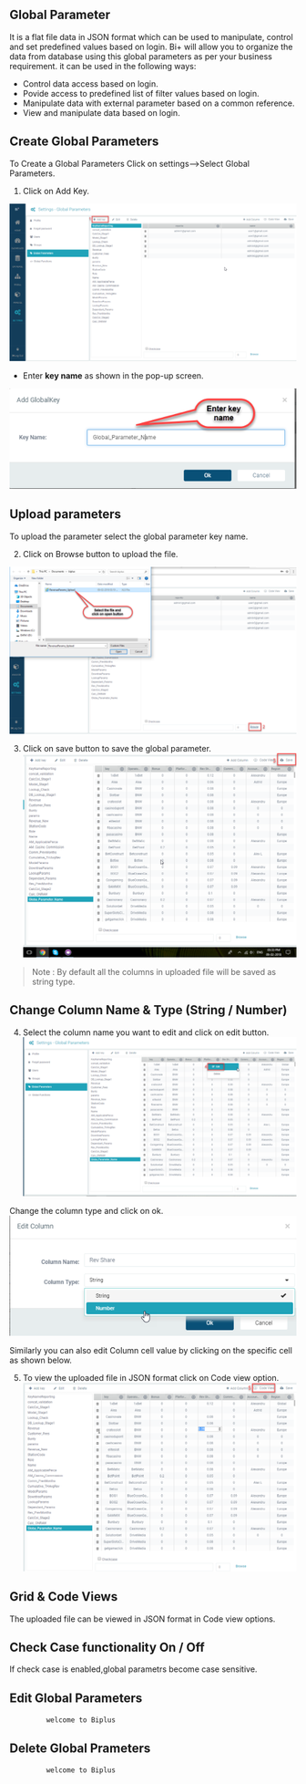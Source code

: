 ## Global Parameter 

It is a flat file data in JSON format which can be used to manipulate, control and set predefined values based on login.
Bi+ will allow you to organize the data from database using this global parameters as per your business requirement. it can be used in the following ways:

- Control data access based on login.
- Povide access to predefined list of filter values based on login.
- Manipulate data with external parameter based on a common reference.
- View and manipulate data based on login.
 
## Create  Global Parameters

To Create a Global Parameters Click on settings-->Select Global Parameters.
1. Click on Add Key.

![enter image description here](https://raw.githubusercontent.com/sv18042016/fp1/eb08bee2614e37797672ab46bd201d2f6211d09b/images/global+para.png)

-  Enter **key name** as shown in the pop-up screen.

![enter image description here](https://raw.githubusercontent.com/sv18042016/fp1/af27c45cb55b5170d224482c0ac646b1093c8f1a/images/global+para2.png)

## Upload parameters

To upload the parameter select the global parameter key name.

2. Click on Browse button to upload the file.

![enter image description here](https://raw.githubusercontent.com/sv18042016/fp1/f71f9b749c89e85f559f47a1db84bdb638fbc9a4/images/global+para3.png)

3. Click on save button to save the global parameter.
![enter image description here](https://raw.githubusercontent.com/sv18042016/fp1/0d67f9ee78d4ee5a69d2e8b8ae127088b07972f0/images/save_globar.png) 

>Note : By default all the columns in uploaded file will be saved as string type. 
>
## Change Column Name & Type (String / Number)

4. Select the column name you want to edit and click on edit button.
![enter image description here](https://raw.githubusercontent.com/sv18042016/fp1/d9f487e8bcb13f913640bdce2a7030f7b519167a/images/para1.png)
 
 Change the column type and click on ok.
 ![enter image description here](https://raw.githubusercontent.com/sv18042016/fp1/d9f487e8bcb13f913640bdce2a7030f7b519167a/images/para2.png)

Similarly you can also edit Column cell value by clicking on the specific cell as shown below.

5.  To view the uploaded file in JSON format click on Code view option.
![enter image description here](https://raw.githubusercontent.com/sv18042016/fp1/90ce2c5c848ba57722a38cdfb7623b6037e12058/images/para3.png)

## Grid & Code Views

The uploaded file can be viewed in JSON format in Code view options.


## Check Case functionality On / Off

If check case is enabled,global parametrs become case sensitive.
## Edit Global Parameters

             welcome to Biplus

## Delete Global Prameters

             welcome to Biplus

<!--stackedit_data:
eyJoaXN0b3J5IjpbMTEyNDI2NTczMF19
-->